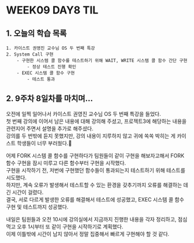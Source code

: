# WEEK09 DAY8 TIL

## 1. 오늘의 학습 목록
```
1. 카이스트 권영진 교수님 OS 두 번째 특강
2. System Call 구현
    - 구현한 시스템 콜 함수를 테스트하기 위해 WAIT, WRITE 시스템 콜 함수 간단 구현
        - 정상 테스트 진행 확인
    - EXEC 시스템 콜 함수 구현
        - 테스트 통과
```

## 2. 9주차 8일차를 마치며...
오전에 일찍 일어나서 카이스트 권영진 교수님 OS 두 번째 특강을 들었다.  
첫 번째 강의에 이어서 남은 내용에 대해 강의해 주셨고, 프로젝트3에 해당하는 내용을 관련지어 주면서 설명을 추가로 해주셨다.  
강의를 두 번밖에 듣지 못했지만, 강의 내용이 지루하지 않고 귀에 쏙쏙 박히는 게 카이스트 학생들이 너무 부러웠다.🥺

어제 FORK 시스템 콜 함수를 구현하다가 팀원들이 같이 구현을 해보자고해서 FORK 함수 구현을 잠시 미루고 다른 함수부터 구현을 시작했다.  
구현을 시작하기 전, 저번에 구현했던 함수들이 통과되는지 테스트하기 위해 테스트를 시도했다.  
하지만, 계속 오류가 발생해서 테스트할 수 있는 환경을 갖추기까지 오류를 해결하는 데 긴 시간이 걸렸다.  
결국, 서로 다르게 발생한 오류를 해결해서 테스트에 성공했고, EXEC 시스템 콜 함수 구현 및 테스트까지 성공했다.

내일은 팀원들과 오전 10시에 강의실에서 지금까지 진행한 내용을 각자 정리하고, 점심 먹고 오후 1시부터 또 같이 구현을 시작하기로 계획했다.  
이제 이틀밖에 시간이 남지 않아서 정말 집중해서 빠르게 구현해야 할 것 같다.